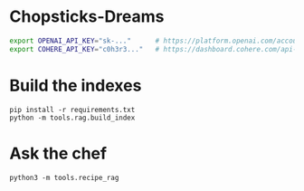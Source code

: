 # Chopsticks-Dreams
```bash
export OPENAI_API_KEY="sk-..."      # https://platform.openai.com/account/api-keys
export COHERE_API_KEY="c0h3r3..."   # https://dashboard.cohere.com/api-keys
```
# Build the indexes
```
pip install -r requirements.txt
python -m tools.rag.build_index

```
# Ask the chef
```
python3 -m tools.recipe_rag
```
